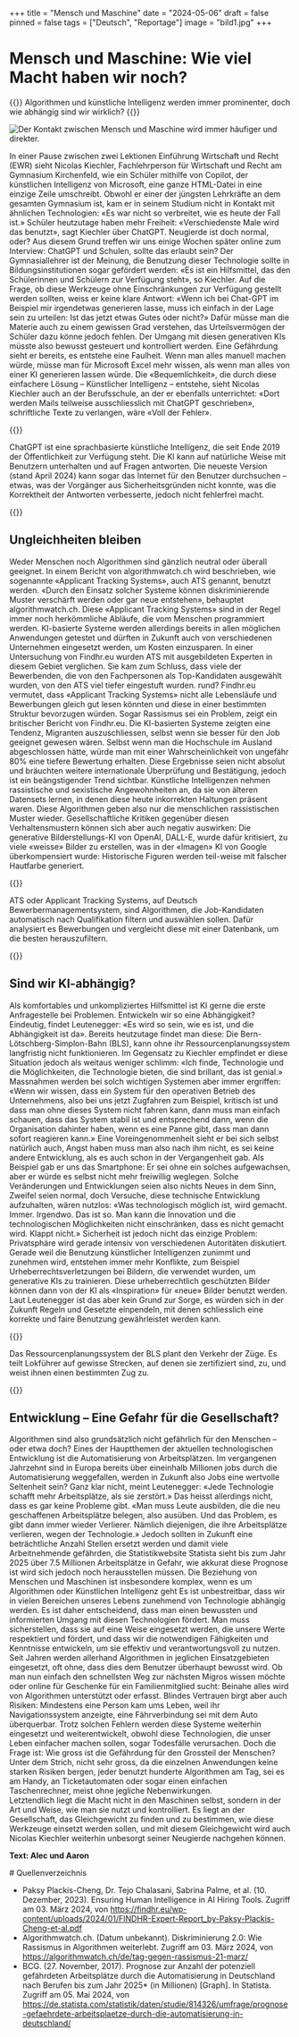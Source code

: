 +++
title = "Mensch und Maschine"
date = "2024-05-06"
draft = false
pinned = false
tags = ["Deutsch", "Reportage"]
image = "bild1.jpg"
+++
# Mensch und Maschine: Wie viel Macht haben wir noch?

{{<lead>}}
Algorithmen und künstliche Intelligenz werden immer prominenter, doch wie abhängig sind wir wirklich?
{{</lead>}} 

![Der Kontakt zwischen Mensch und Maschine wird immer häufiger und direkter.](bild1.jpg)

In einer Pause zwischen zwei Lektionen Einführung Wirtschaft und Recht (EWR) sieht Nicolas Kiechler, Fachlehrperson für Wirtschaft und Recht am Gymnasium Kirchenfeld, wie ein Schüler mithilfe von Copilot, der künstlichen Intelligenz von Microsoft, eine ganze HTML-Datei in eine einzige Zeile umschreibt. Obwohl er einer der jüngsten Lehrkräfte an dem gesamten Gymnasium ist, kam er in seinem Studium nicht in Kontakt mit ähnlichen Technologien: «Es war nicht so verbreitet, wie es heute der Fall ist.» Schüler heutzutage haben mehr Freiheit: «Verschiedenste Male wird das benutzt», sagt Kiechler über ChatGPT. Neugierde ist doch normal, oder? Aus diesem Grund treffen wir uns einige Wochen später online zum Interview: ChatGPT und Schulen, sollte das erlaubt sein? Der Gymnasiallehrer ist der Meinung, die Benutzung dieser Technologie sollte in Bildungsinstitutionen sogar gefördert werden: «Es ist ein Hilfsmittel, das den Schülerinnen und Schülern zur Verfügung steht», so Kiechler. Auf die Frage, ob diese Werkzeuge ohne Einschränkungen zur Verfügung gestellt werden sollten, weiss er keine klare Antwort: «Wenn ich bei Chat-GPT im Beispiel mir irgendetwas generieren lasse, muss ich einfach in der Lage sein zu urteilen: Ist das jetzt etwas Gutes oder nicht?» Dafür müsse man die Materie auch zu einem gewissen Grad verstehen, das Urteilsvermögen der Schüler dazu könne jedoch fehlen. Der Umgang mit diesen generativen KIs müsste also bewusst gesteuert und kontrolliert werden. Eine Gefährdung sieht er bereits, es entstehe eine Faulheit. Wenn man alles manuell machen würde, müsse man für Microsoft Excel mehr wissen, als wenn man alles von einer KI generieren lassen würde. Die «Bequemlichkeit», die durch diese einfachere Lösung – Künstlicher Intelligenz – entstehe, sieht Nicolas Kiechler auch an der Berufsschule, an der er ebenfalls unterrichtet: «Dort werden Mails teilweise ausschliesslich mit ChatGPT geschrieben», schriftliche Texte zu verlangen, wäre «Voll der Fehler».



{{<box>}}

ChatGPT ist eine sprachbasierte künstliche Intelligenz, die seit Ende 2019 der Öffentlichkeit zur Verfügung steht. Die KI kann auf natürliche Weise mit Benutzern unterhalten und auf Fragen antworten. Die neueste Version (stand April 2024) kann sogar das Internet für den Benutzer durchsuchen – etwas, was der Vorgänger aus Sicherheitsgründen nicht konnte, was die Korrektheit der Antworten verbesserte, jedoch nicht fehlerfrei macht. 

{{</box>}}



## Ungleichheiten bleiben

Weder Menschen noch Algorithmen sind gänzlich neutral oder überall geeignet. In einem Bericht von algorithmwatch.ch  wird beschrieben, wie sogenannte «Applicant Tracking Systems», auch ATS genannt, benutzt werden. «Durch den Einsatz solcher Systeme können diskriminierende Muster verschärft werden oder gar neue entstehen», behauptet algorithmwatch.ch. Diese «Applicant Tracking Systems» sind in der Regel immer noch herkömmliche Abläufe, die vom Menschen programmiert werden. KI-basierte Systeme werden allerdings bereits in allen möglichen Anwendungen getestet  und dürften in Zukunft auch von verschiedenen Unternehmen eingesetzt werden, um Kosten einzusparen. In einer Untersuchung von Findhr.eu wurden ATS mit ausgebildeten Experten in diesem Gebiet verglichen. Sie kam zum Schluss, dass viele der Bewerbenden, die von den Fachpersonen als Top-Kandidaten ausgewählt wurden, von den ATS viel tiefer eingestuft wurden. rund? Findhr.eu vermutet, dass «Applicant Tracking Systems» nicht alle Lebensläufe und Bewerbungen gleich gut lesen könnten und diese in einer bestimmten Struktur bevorzugen würden.
Sogar Rassismus sei ein Problem, zeigt ein britischer Bericht von Findhr.eu. Die KI-basierten Systeme zeigten eine Tendenz, Migranten auszuschliessen, selbst wenn sie besser für den Job geeignet gewesen wären. Selbst wenn man die Hochschule im Ausland abgeschlossen hätte, würde man mit einer Wahrscheinlichkeit von ungefähr 80% eine tiefere Bewertung erhalten. Diese Ergebnisse seien nicht absolut und bräuchten weitere internationale Überprüfung und Bestätigung, jedoch ist ein beängstigender Trend sichtbar. Künstliche Intelligenzen nehmen rassistische und sexistische Angewohnheiten an, da sie von älteren Datensets lernen, in denen diese heute inkorrekten Haltungen präsent waren. Diese Algorithmen geben also nur die menschlichen rassistischen Muster wieder.
Gesellschaftliche Kritiken gegenüber diesen Verhaltensmustern können sich aber auch negativ auswirken: Die generative Bilderstellungs-KI von OpenAI, DALL-E, wurde dafür kritisiert, zu viele «weisse» Bilder zu erstellen, was in der «Imagen» KI von Google überkompensiert wurde: Historische Figuren werden teil-weise mit falscher Hautfarbe generiert. 


{{<box>}}

ATS oder Applicant Tracking Systems, auf Deutsch Bewerbermanagementsystem, sind Algorithmen, die Job-Kandidaten automatisch nach Qualifikation filtern und auswählen sollen. Dafür analysiert es Bewerbungen und vergleicht diese mit einer Datenbank, um die besten herauszufiltern.

{{</box>}}



## Sind wir KI-abhängig?

Als komfortables und unkompliziertes Hilfsmittel ist KI gerne die erste Anfragestelle bei Problemen. Entwickeln wir so eine Abhängigkeit? Eindeutig, findet Leutenegger: «Es wird so sein, wie es ist, und die Abhängigkeit ist da». Bereits heutzutage findet man diese: Die Bern-Lötschberg-Simplon-Bahn (BLS), kann ohne ihr Ressourcenplanungssystem langfristig nicht funktionieren. Im Gegensatz zu Kiechler  empfindet er diese Situation jedoch als weitaus weniger schlimm: «Ich finde, Technologie und die Möglichkeiten, die Technologie bieten, die sind brillant, das ist genial.» Massnahmen werden bei solch wichtigen Systemen aber immer ergriffen: «Wenn wir wissen, dass ein System für den operativen Betrieb des Unternehmens, also bei uns jetzt Zugfahren zum Beispiel, kritisch ist und dass man ohne dieses System nicht fahren kann, dann muss man einfach schauen, dass das System stabil ist und entsprechend dann, wenn die Organisation dahinter haben, wenn es eine Panne gibt, dass man dann sofort reagieren kann.» Eine Voreingenommenheit sieht er bei sich selbst natürlich auch, Angst haben muss man also nach ihm nicht, es sei keine andere Entwicklung, als es auch schon in der Vergangenheit gab. Als Beispiel gab er uns das Smartphone: Er sei ohne ein solches aufgewachsen, aber er würde es selbst nicht mehr freiwillig weglegen. Solche Veränderungen und Entwicklungen seien also nichts Neues in dem Sinn, Zweifel seien normal, doch Versuche, diese technische Entwicklung aufzuhalten, wären nutzlos: «Was technologisch möglich ist, wird gemacht. Immer. Irgendwo. Das ist so. Man kann die Innovation und die technologischen Möglichkeiten nicht einschränken, dass es nicht gemacht wird. Klappt nicht.» Sicherheit ist jedoch nicht das einzige Problem: Privatsphäre wird gerade intensiv von verschiedenen Autoritäten diskutiert. Gerade weil die Benutzung künstlicher Intelligenzen zunimmt und zunehmen wird, entstehen immer mehr Konflikte, zum Beispiel Urheberrechtsverletzungen bei Bildern, die verwendet wurden, um generative KIs zu trainieren. Diese urheberrechtlich geschützten Bilder können dann von der KI als «Inspiration» für «neue» Bilder benutzt werden. Laut Leutenegger ist das aber kein Grund zur Sorge, es würden sich in der Zukunft Regeln und Gesetzte einpendeln, mit denen schliesslich eine korrekte und faire Benutzung gewährleistet werden kann.

{{<box>}}

Das Ressourcenplanungssystem der BLS plant den Verkehr der Züge. Es teilt Lokführer auf gewisse Strecken, auf denen sie zertifiziert sind, zu, und weist ihnen einen bestimmten Zug zu.

{{</box>}}



## Entwicklung – Eine Gefahr für die Gesellschaft?

Algorithmen sind also grundsätzlich nicht gefährlich für den Menschen – oder etwa doch? Eines der Hauptthemen der aktuellen technologischen Entwicklung ist die Automatisierung von Arbeitsplätzen. Im vergangenen Jahrzehnt sind in Europa bereits über eineinhalb Millionen jobs durch die Automatisierung weggefallen, werden in Zukunft also Jobs eine wertvolle Seltenheit sein? Ganz klar nicht, meint Leutenegger: «Jede Technologie schafft mehr Arbeitsplätze, als sie zerstört.» Das heisst allerdings nicht, dass es gar keine Probleme gibt. «Man muss Leute ausbilden, die die neu geschaffenen Arbeitsplätze belegen, also ausüben. Und das Problem, es gibt dann immer wieder Verlierer. Nämlich diejenigen, die ihre Arbeitsplätze verlieren, wegen der Technologie.» Jedoch sollten in Zukunft eine beträchtliche Anzahl Stellen ersetzt werden und damit viele Arbeitnehmende gefährden, die Statistikwebsite Statista sieht bis zum Jahr 2025 über 7.5 Millionen Arbeitsplätze in Gefahr, wie akkurat diese Prognose ist wird sich jedoch noch herausstellen müssen.
Die Beziehung von Menschen und Maschinen ist insbesondere komplex, wenn es um Algorithmen oder Künstlichen Intelligenz geht Es ist unbestreitbar, dass wir in vielen Bereichen unseres Lebens zunehmend von Technologie abhängig werden.
Es ist daher entscheidend, dass man einen bewussten und informierten Umgang mit diesen Technologien fördert. Man muss sicherstellen, dass sie auf eine Weise eingesetzt werden, die unsere Werte respektiert und fördert, und dass wir die notwendigen Fähigkeiten und Kenntnisse entwickeln, um sie effektiv und verantwortungsvoll zu nutzen. 
Seit Jahren werden allerhand Algorithmen in jeglichen Einsatzgebieten eingesetzt, oft ohne, dass dies dem Benutzer überhaupt bewusst wird. Ob man nun einfach den schnellsten Weg zur nächsten Migros wissen möchte oder online für Geschenke für ein Familienmitglied sucht: Beinahe alles wird von Algorithmen unterstützt oder erfasst. Blindes Vertrauen birgt aber auch Risiken: Mindestens eine Person kam ums Leben, weil ihr Navigationssystem anzeigte, eine Fährverbindung sei mit dem Auto überquerbar.
Trotz solchen Fehlern werden diese Systeme weiterhin eingesetzt und weiterentwickelt, obwohl diese Technologien, die unser Leben einfacher machen sollen, sogar Todesfälle verursachen. Doch die Frage ist: Wie gross ist die Gefährdung für den Grossteil der Menschen? Unter dem Strich, nicht sehr gross, da die einzelnen Anwendungen keine starken Risiken bergen, jeder benutzt hunderte Algorithmen am Tag, sei es am Handy, an Ticketautomaten oder sogar einen einfachen Taschenrechner, meist ohne jegliche Nebenwirkungen.\
Letztendlich liegt die Macht nicht in den Maschinen selbst, sondern in der Art und Weise, wie man  sie nutzt und kontrolliert. Es liegt an der Gesellschaft, das Gleichgewicht zu finden und zu bestimmen, wie diese Werkzeuge einsetzt werden sollen, und mit diesem Gleichgewicht wird auch Nicolas Kiechler weiterhin unbesorgt seiner Neugierde nachgehen können. 

**Text: Alec und Aaron**









\# Quellenverzeichnis

* Paksy Plackis-Cheng, Dr. Tejo Chalasani, Sabrina Palme, et al. (10. Dezember, 2023). Ensuring Human Intelligence in AI Hiring Tools. Zugriff am 03. März 2024, von 
  https://findhr.eu/wp-content/uploads/2024/01/FINDHR-Expert-Report_by-Paksy-Plackis-Cheng-et-al.pdf
* Algorithmwatch.ch. (Datum unbekannt). Diskriminierung 2.0: Wie Rassismus in Algorithmen weiterlebt. Zugriff am 03. März 2024, von 
  https://algorithmwatch.ch/de/tag-gegen-rassismus-21-marz/
* BCG. (27. November, 2017). Prognose zur Anzahl der potenziell gefährdeten Arbeitsplätze durch die Automatisierung in Deutschland nach Berufen bis zum Jahr 2025* (in Millionen) \[Graph]. In Statista. Zugriff am 05. Mai 2024, von https://de.statista.com/statistik/daten/studie/814326/umfrage/prognose-gefaehrdete-arbeitsplaetze-durch-die-automatisierung-in-deutschland/